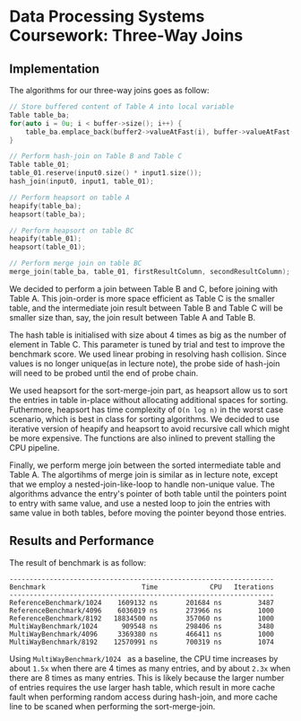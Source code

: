 # Data Processing Systems Coursework: Three-Way Joins

## Implementation
The algorithms for our three-way joins goes as follow:
```cpp
// Store buffered content of Table A into local variable 
Table table_ba;
for(auto i = 0u; i < buffer->size(); i++) {
    table_ba.emplace_back(buffer2->valueAtFast(i), buffer->valueAtFast(i));
}

// Perform hash-join on Table B and Table C
Table table_01;
table_01.reserve(input0.size() * input1.size());
hash_join(input0, input1, table_01);

// Perform heapsort on table A
heapify(table_ba);
heapsort(table_ba);

// Perform heapsort on table BC
heapify(table_01);
heapsort(table_01);

// Perform merge join on table BC
merge_join(table_ba, table_01, firstResultColumn, secondResultColumn);
```
We decided to perform a join between Table B and C, before joining with Table A. This join-order is more space efficient as Table C is the smaller table, and the intermediate join result between Table B and Table C will be smaller size than, say, the join result between Table A and Table B. 

The hash table is initialised with size about 4 times as big as the number of element in Table C. This parameter is tuned by trial and test to improve the benchmark score. We used linear probing in resolving hash collision. Since values is no longer unique(as in lecture note), the probe side of hash-join will need to be probed until the end of probe chain. 

We used heapsort for the sort-merge-join part, as heapsort allow us to sort the entries in table in-place without allocating additional spaces for sorting. Futhermore, heapsort has time complexity of `O(n log n)` in the worst case scenario, which is best in class for sorting algorithms. We decided to use iterative version of heapify and heapsort to avoid recursive call which might be more expensive. The functions are also inlined to prevent stalling the CPU pipeline.

Finally, we perform merge join between the sorted intermediate table and Table A. The algortihms of merge join is similar as in lecture note, except that we employ a nested-join-like-loop to handle non-unique value. The algorithms advance the entry's pointer of both table until the pointers point to entry with same value, and use a nested loop to join the entries with same value in both tables, before moving the pointer beyond those entries. 

## Results and Performance
The result of benchmark is as follow:
```
------------------------------------------------------------------
Benchmark                        Time             CPU   Iterations
------------------------------------------------------------------
ReferenceBenchmark/1024    1609132 ns       201684 ns         3487
ReferenceBenchmark/4096    6036019 ns       273966 ns         1000
ReferenceBenchmark/8192   18834500 ns       357060 ns         1000
MultiWayBenchmark/1024      909548 ns       298406 ns         3480
MultiWayBenchmark/4096     3369380 ns       466411 ns         1000
MultiWayBenchmark/8192    12570991 ns       700319 ns         1074
```
Using `MultiWayBenchmark/1024 ` as a baseline, the CPU time increases by about `1.5x` when there are 4 times as many entries, and by about `2.3x` when there are 8 times as many entries. This is likely because the larger number of entries requires the use larger hash table, which result in more cache fault when performing random access during hash-join, and more cache line to be scaned when performing the sort-merge-join.
